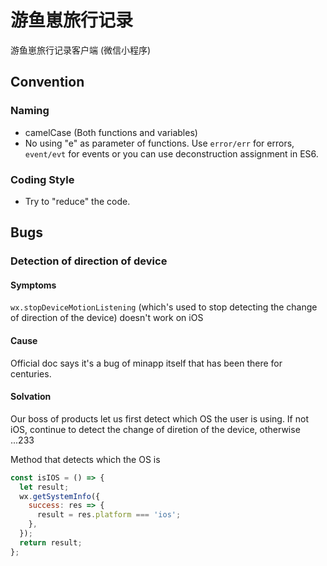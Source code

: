 # 游鱼崽旅行记录
游鱼崽旅行记录客户端 (微信小程序)



## Convention

### Naming

- camelCase  (Both functions and variables)
- No using "e" as parameter of functions. Use `error/err` for errors, `event/evt` for events or you can use deconstruction assignment in ES6.

### Coding Style

- Try to "reduce" the code.




## Bugs

### Detection of direction of device

#### Symptoms

`wx.stopDeviceMotionListening` (which's used to stop detecting the change of direction of the device) doesn't work on iOS

#### Cause

Official doc says it's a bug of minapp itself that has been there for centuries.

#### Solvation

Our boss of products let us first detect which OS the user is using. If not iOS, continue to detect the change of diretion of the device, otherwise ...233

Method that detects which the OS is
```javascript
const isIOS = () => {
  let result;
  wx.getSystemInfo({
    success: res => {
      result = res.platform === 'ios';
    },
  });
  return result;
};
```

